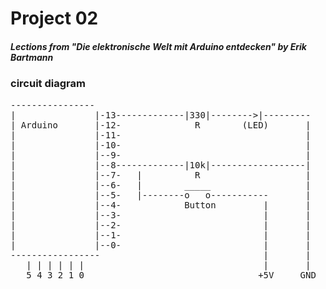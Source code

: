 # Project 02 

##### Lections from "Die elektronische Welt mit Arduino entdecken" by Erik Bartmann 

### circuit diagram 

<pre>
---------------- 				 			   	
|				|-13-------------|330|-------->|---------
| Arduino	 	|-12-			   R		(LED) 		|
|				|-11-									|
|				|-10-									|
|				|--9-									|
|				|--8-------------|10k|------------------|
|				|--7-	|		   R					|
|				|--6-	|	     _____					|
|				|--5-	|--------o	 o-----------		|
|				|--4-		     Button			|		|
|				|--3-							|		|
|				|--2-							|		|
|				|--1-							|		|
|				|--0-							|		|
-----------------	 							|		|
   | | | | | |								    |	    |
   5 4 3 2 1 0 								   +5V     GND
</pre>
